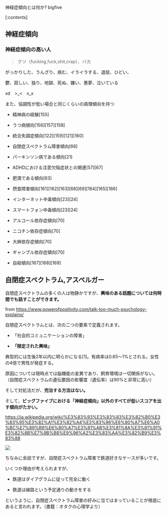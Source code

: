 神経症傾向とは何か?
bigfive



[:contents]


## 神経症傾向





### 神経症傾向の高い人



> クソ（fucking,fuck,shit,crap）、バカ

がっかりした、うんざり、病む、イライラする、退屈、ひどい、

鬱、寂しい、独り、地獄、死ぬ、嫌い、悪夢、泣いている

xd　>_<　x_x



また、協調性が低い場合と同じくらいの病理傾向を持つ



- 精神病の経験[155]

- うつ病傾向[156][157][158]

- 統合失調症傾向[122][159][121][160]

- 自閉症スペクトラム障害傾向[66]

- パーキンソン病である傾向[21]

- ADHDにおける注意欠陥症状との関連[57][67]

- 肥満である傾向[63]

- 摂食障害傾向[161][162][163][68][69][164][165][166]

- インターネット中毒傾向[23][24]

- スマートフォン中毒傾向[23][24]

- アルコール依存症傾向[70]

- ニコチン依存症傾向[70]

- 大麻依存症傾向[70]

- ギャンブル依存症傾向[70]

- 自殺傾向[167][168][169]







## 自閉症スペクトラム,アスペルガー



自閉症スペクトラムの多くの人は物静かですが、**興味のある話題については何時間でも話すことができます。**



from https://www.powerofpositivity.com/talk-too-much-psychology-explains/



自閉症スペクトラムとは、次の二つの要素で定義されます。



- 「社会的コミュニケーションの障害」

- **「限定された興味」**



典型的には生後2年以内に明らかになる[1]。有病率は0.65〜1%とされる。女性の4倍で男性が発症する。

原因については現時点では脳機能の変異であり、飼育環境は一切関係がない。（自閉症スペクトラムの遺伝要因の影響度（遺伝率）は90%と非常に高い）



そして対処法だが、**完治する方法はない。**



そして、**ビッグファイブにおける「神経症傾向」以外のすべてが低いスコアを出す傾向がたかい。**



https://ja.wikipedia.org/wiki/%E3%83%93%E3%83%83%E3%82%B0%E3%83%95%E3%82%A1%E3%82%A4%E3%83%96%E6%80%A7%E6%A0%BC%E7%89%B9%E6%80%A7%E3%81%AB%E3%81%8A%E3%81%91%E3%82%8B%E7%9B%B8%E9%96%A2%E3%83%AA%E3%82%B9%E3%83%88



<img src="https://en-c.jp/wp-content/uploads/2019/09/asd01.png">





ちなみに余談ですが、自閉症スペクトラム障害で鉄道好きなケースが多いです。



いくつか理由が考えられますが、



- 鉄道はダイアグラムに従って完全に動く

- 鉄道は線路という予定通りの動きをする



というように、自閉症スペクトラム障害の好みに当てはまっていることが根底にあると言われます。（書籍：オタクの心理学より）











